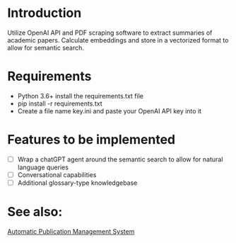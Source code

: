 # Introduction
Utilize OpenAI API and PDF scraping software to extract summaries of academic papers. Calculate embeddings and store in a vectorized format to allow for semantic search.

# Requirements
- Python 3.6+
install the requirements.txt file
- pip install -r requirements.txt
- Create a file name key.ini and paste your OpenAI API key into it

# Features to be implemented
- [ ] Wrap a chatGPT agent around the semantic search to allow for natural language queries
- [ ] Conversational capabilities
- [ ] Additional glossary-type knowledgebase

# See also:
[Automatic Publication Management System](https://github.com/nrb171/Automatic-Publication-Management-System)
